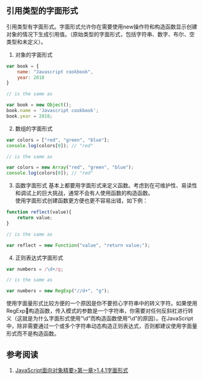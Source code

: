 ## 引用类型的字面形式
引用类型有字面形式。字面形式允许你在需要使用new操作符和构造函数显示创建对象的情况下生成引用值。（原始类型的字面形式，包括字符串、数字、布尔、空类型和未定义）。
1. 对象的字面形式
```js
var book = {
    name: "Javascript cookbook",
    year: 2018
}

// is the same as

var book = new Object();
book.name = 'Javascript cookbook';
book.year = 2018;
```
2. 数组的字面形式
```js
var colors = ["red", "green", "blue"];
console.log(colors[0]); // "red"

// is the same as

var colors = new Array("red", "green", "blue");
console.log(colors[0]); // "red"

```
3. 函数字面形式
基本上都要用字面形式来定义函数。考虑到在可维护性、易读性和调试上的巨大挑战，通常不会有人使用函数的构造函数。   
使用字面形式创建函数更方便也更不容易出错，如下例：
```js
function reflect(value){
    return value;
}

// is the same as

var reflect = new Function("value", "return value;");
```
4. 正则表达式字面形式
```js
var numbers = /\d+/g;

// is the same as

var numbers = new RegExp("//d+", "g");
```
使用字面量形式比较方便的一个原因是你不要担心字符串中的转义字符。如果使用RegExp构造函数，传入模式的参数是一个字符串，你需要对任何反斜杠进行转义（这就是为什么字面形式使用“\d”而构造函数使用“\\d”的原因）。在JavaScript中，除非需要通过一个或多个字符串动态构造正则表达式，否则都建议使用字面量形式而不是构造函数。


## 参考阅读
1. [JavaScript面向对象精要>第一章>1.4.1字面形式]()
